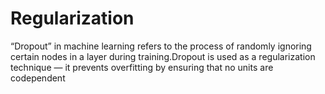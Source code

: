 # Regularization
“Dropout” in machine learning refers to the process of randomly ignoring certain nodes in a layer during training.Dropout is used as a regularization technique — it prevents overfitting by ensuring that no units are codependent 
